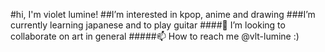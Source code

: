 #hi, I'm violet lumine!
##I’m interested in kpop, anime and drawing
###I’m currently learning japanese and to play guitar
####💞️ I’m looking to collaborate on art in general 
#####📫 How to reach me @vlt-lumine :)

<!---
vlt-lumine/vlt-lumine is a ✨ special ✨ repository because its `README.md` (this file) appears on your GitHub profile.
You can click the Preview link to take a look at your changes.
--->
